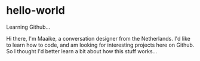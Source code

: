 # hello-world
Learning Github...

Hi there, I'm Maaike, a conversation designer from the Netherlands. I'd like to learn how to code, and am looking for interesting projects here on Github. So I thought I'd better learn a bit about how this stuff works...
